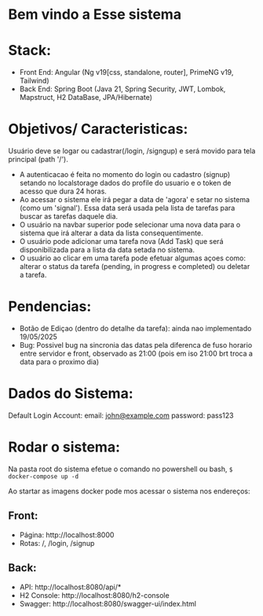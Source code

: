 # Bem vindo a Esse sistema

# Stack:
- Front End: Angular (Ng v19[css, standalone, router], PrimeNG v19, Tailwind)
- Back End: Spring Boot (Java 21, Spring Security, JWT, Lombok, Mapstruct, H2 DataBase, JPA/Hibernate)

# Objetivos/ Caracteristicas:
Usuário deve se logar ou cadastrar(/login, /signgup) e será movido para tela principal (path '/').
- A autenticacao é feita no momento do login ou cadastro (signup) setando no localstorage dados do profile do usuario e o token de acesso que dura 24 horas.
- Ao acessar o sistema ele irá pegar a data de 'agora' e setar no sistema (como um 'signal'). Essa data será usada pela lista de tarefas para buscar as tarefas daquele dia.
- O usuário na navbar superior pode selecionar uma nova data para o sistema que irá alterar a data da lista consequentimente. 
- O usuário pode adicionar uma tarefa nova (Add Task) que será disponibilizada para a lista da data setada no sistema. 
- O usuário ao clicar em uma tarefa pode efetuar algumas açoes como: alterar o status da tarefa (pending, in progress e completed) ou deletar a tarefa.
    
# Pendencias:
- Botão de Ediçao (dentro do detalhe da tarefa): ainda nao implementado 19/05/2025
- Bug: Possivel bug na sincronia das datas pela diferenca de fuso horario entre servidor e front, observado as 21:00 (pois em iso 21:00 brt troca a data para o proximo dia)

# Dados do Sistema:
Default Login Account:
email: john@example.com
password: pass123

# Rodar o sistema:
Na pasta root do sistema efetue o comando no powershell ou bash, 
`$ docker-compose up -d`

Ao startar as imagens docker pode mos acessar o sistema nos endereços:
## Front:
- Página: http://localhost:8000
- Rotas: /, /login, /signup

## Back:
- API: http://localhost:8080/api/*
- H2 Console: http://localhost:8080/h2-console 
- Swagger: http://localhost:8080/swagger-ui/index.html
